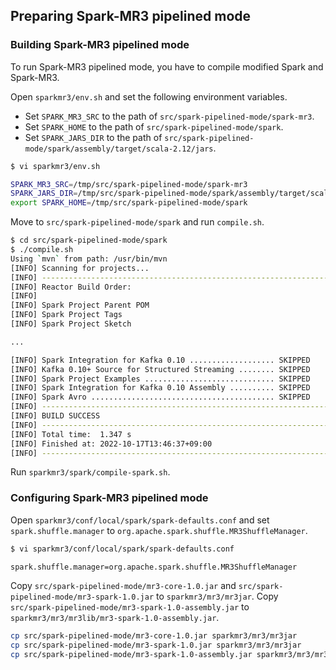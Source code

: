 ## Preparing Spark-MR3 pipelined mode

### Building Spark-MR3 pipelined mode

To run Spark-MR3 pipelined mode, you have to compile modified Spark and Spark-MR3.

Open `sparkmr3/env.sh` and set the following environment variables.
* Set `SPARK_MR3_SRC` to the path of `src/spark-pipelined-mode/spark-mr3`.
* Set `SPARK_HOME` to the path of `src/spark-pipelined-mode/spark`.
* Set `SPARK_JARS_DIR` to the path of `src/spark-pipelined-mode/spark/assembly/target/scala-2.12/jars`.

```sh
$ vi sparkmr3/env.sh

SPARK_MR3_SRC=/tmp/src/spark-pipelined-mode/spark-mr3
SPARK_JARS_DIR=/tmp/src/spark-pipelined-mode/spark/assembly/target/scala-2.12/jars
export SPARK_HOME=/tmp/src/spark-pipelined-mode/spark
```

Move to `src/spark-pipelined-mode/spark` and run `compile.sh`.
```sh
$ cd src/spark-pipelined-mode/spark
$ ./compile.sh
Using `mvn` from path: /usr/bin/mvn
[INFO] Scanning for projects...
[INFO] ------------------------------------------------------------------------
[INFO] Reactor Build Order:
[INFO] 
[INFO] Spark Project Parent POM                                           [pom]
[INFO] Spark Project Tags                                                 [jar]
[INFO] Spark Project Sketch                                               [jar]

...

[INFO] Spark Integration for Kafka 0.10 ................... SKIPPED
[INFO] Kafka 0.10+ Source for Structured Streaming ........ SKIPPED
[INFO] Spark Project Examples ............................. SKIPPED
[INFO] Spark Integration for Kafka 0.10 Assembly .......... SKIPPED
[INFO] Spark Avro ......................................... SKIPPED
[INFO] ------------------------------------------------------------------------
[INFO] BUILD SUCCESS
[INFO] ------------------------------------------------------------------------
[INFO] Total time:  1.347 s
[INFO] Finished at: 2022-10-17T13:46:37+09:00
[INFO] ------------------------------------------------------------------------
```

Run `sparkmr3/spark/compile-spark.sh`.

### Configuring Spark-MR3 pipelined mode

Open `sparkmr3/conf/local/spark/spark-defaults.conf` and set `spark.shuffle.manager` to `org.apache.spark.shuffle.MR3ShuffleManager`.
```sh
$ vi sparkmr3/conf/local/spark/spark-defaults.conf

spark.shuffle.manager=org.apache.spark.shuffle.MR3ShuffleManager
```
Copy `src/spark-pipelined-mode/mr3-core-1.0.jar` and `src/spark-pipelined-mode/mr3-spark-1.0.jar` to `sparkmr3/mr3/mr3jar`.
Copy `src/spark-pipelined-mode/mr3-spark-1.0-assembly.jar` to `sparkmr3/mr3/mr3lib/mr3-spark-1.0-assembly.jar`.
```sh
cp src/spark-pipelined-mode/mr3-core-1.0.jar sparkmr3/mr3/mr3jar
cp src/spark-pipelined-mode/mr3-spark-1.0.jar sparkmr3/mr3/mr3jar
cp src/spark-pipelined-mode/mr3-spark-1.0-assembly.jar sparkmr3/mr3/mr3lib
```
